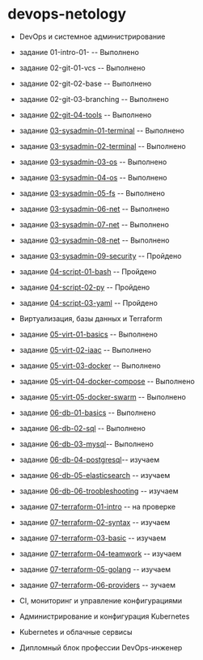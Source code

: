 # devops-netology
* DevOps и системное администрирование
* задание 01-intro-01- -- Выполнено
* задание 02-git-01-vcs -- Выполнено
* задание 02-git-02-base -- Выполнено
* задание 02-git-03-branching -- Выполнено
* задание [02-git-04-tools](https://github.com/AGlebov36/devops-netology/blob/main/doc/DZ_5%20Alex_%20Glebov_DEVOPS-22%20.pdf) -- Выполнено
* задание [03-sysadmin-01-terminal](https://github.com/AGlebov36/devops-netology/blob/main/doc/DZ_6%20Alex_%20Glebov_DEVOPS-22%20.pdf) -- Выполнено
* задание [03-sysadmin-02-terminal](https://github.com/AGlebov36/devops-netology/blob/main/doc/DZ_7%20Alex_%20Glebov_DEVOPS-22%20.pdf) -- Выполнено
* задание [03-sysadmin-03-os](https://github.com/AGlebov36/devops-netology/blob/main/doc/DZ_8%20Alex_%20Glebov_DEVOPS-22%20.pdf) -- Выполнено
* задание [03-sysadmin-04-os](https://github.com/AGlebov36/devops-netology/blob/main/doc/DZ_9%20Alex_%20Glebov_DEVOPS-22.pdf) -- Выполнено
* задание [03-sysadmin-05-fs](https://github.com/AGlebov36/devops-netology/blob/main/doc/DZ_10%20Alex_%20Glebov_DEVOPS-22.pdf) -- Выполнено
* задание [03-sysadmin-06-net](https://github.com/AGlebov36/devops-netology/blob/main/doc/DZ_11%20Alex_%20Glebov_DEVOPS-22.pdf) -- Выполнено
* задание [03-sysadmin-07-net](https://github.com/AGlebov36/devops-netology/blob/main/doc/DZ_12%20Alex_%20Glebov_DEVOPS-22.pdf) -- Выполнено
* задание [03-sysadmin-08-net](https://github.com/AGlebov36/devops-netology/blob/main/doc/DZ_13%20Alex_%20Glebov_DEVOPS-22.pdf) -- Выполнено
* задание [03-sysadmin-09-security]() -- Пройдено
* задание [04-script-01-bash]() -- Пройдено
* задание [04-script-02-py]() -- Пройдено
* задание [04-script-03-yaml]() -- Пройдено

* Виртуализация, базы данных и Terraform
* задание [05-virt-01-basics](https://github.com/AGlebov36/devops-netology/blob/main/doc/DZ_%20virt-01-basics_Alex_%20Glebov_DEVOPS-22.pdf) -- Выполнено
* задание [05-virt-02-iaac](https://github.com/AGlebov36/devops-netology/blob/main/doc/DZ_%20virt-02-iaac_Alex_%20Glebov_DEVOPS-22.pdf) -- Выполнено
* задание [05-virt-03-docker](https://github.com/AGlebov36/devops-netology/blob/main/doc/DZ_virt-03-docker_Alex_%20Glebov_DEVOPS-22.pdf) -- Выполнено
* задание [05-virt-04-docker-compose](https://github.com/AGlebov36/devops-netology/blob/main/doc/DZ_05-virt-04-docker-compose_Alex_%20Glebov_DEVOPS-22.pdf) -- Выполнено
* задание [05-virt-05-docker-swarm](https://github.com/AGlebov36/devops-netology/blob/main/doc/DZ_05-virt-05-docker-swarm_Alex_%20Glebov_DEVOPS-22.pdf) -- Выполнено
* задание [06-db-01-basics](https://github.com/AGlebov36/devops-netology/blob/main/doc/DZ_%2006-db-01-basics_Alex_%20Glebov_DEVOPS-22.pdf) -- Выполнено
* задание [06-db-02-sql](https://github.com/AGlebov36/devops-netology/blob/main/doc/DZ_06-db-02-sql_Alex_%20Glebov_DEVOPS-22.pdf) -- Выполнено
* задание [06-db-03-mysql](https://github.com/AGlebov36/devops-netology/blob/main/doc/DZ_06-db-03-mysql_Alex_%20Glebov_DEVOPS-22.pdf)-- Выполнено
* задание [06-db-04-postgresql](https://github.com/AGlebov36/devops-netology/blob/main/06-db-04-postgresql.md)-- изучаем
* задание [06-db-05-elasticsearch]() -- изучаем
* задание [06-db-06-troobleshooting]() -- изучаем
* задание [07-terraform-01-intro](https://github.com/AGlebov36/devops-netology/blob/main/07-terraform-01-intro.md) -- на проверке
* задание [07-terraform-02-syntax]() -- изучаем
* задание [07-terraform-03-basic]() -- изучаем
* задание [07-terraform-04-teamwork]() -- изучаем
* задание [07-terraform-05-golang]() -- изучаем
* задание [07-terraform-06-providers]() -- зучаем
* CI, мониторинг и управление конфигурациями
* Администрирование и конфигурация Kubernetes
* Kubernetes и облачные сервисы
* Дипломный блок профессии DevOps-инженер



